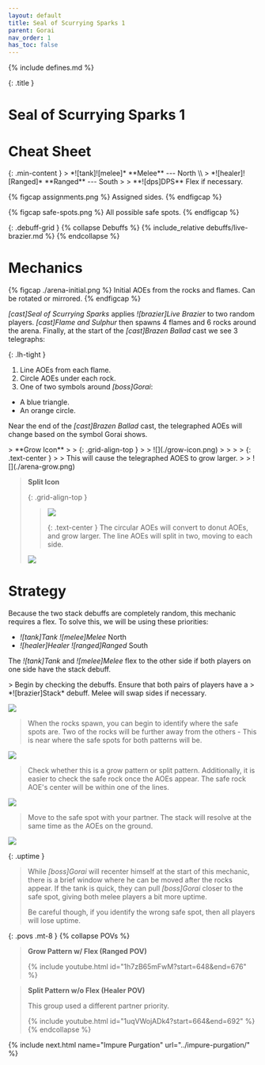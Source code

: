 ```yaml
---
layout: default
title: Seal of Scurrying Sparks 1
parent: Gorai
nav_order: 1
has_toc: false
---
```


{% include defines.md %}

{: .title }
# Seal of Scurrying Sparks 1

# Cheat Sheet

<div class="column-flex even collapse-sm center-sm" markdown="1">
{: .min-content }
> *![tank]![melee]* **Melee** --- North \\
> *![healer]![Ranged]* **Ranged** --- South
>
> **![dps]DPS** Flex if necessary.

{% figcap assignments.png %}
Assigned sides.
{% endfigcap %}

{% figcap safe-spots.png %}
All possible safe spots.
{% endfigcap %}
</div>

{: .debuff-grid }
{% collapse Debuffs %}
{% include_relative debuffs/live-brazier.md %}
{% endcollapse %}

# Mechanics

{% figcap ./arena-initial.png %}
Initial AOEs from the rocks and flames. Can be rotated or mirrored.
{% endfigcap %}

*[cast]Seal of Scurrying Sparks* applies *![brazier]Live Brazier* to two random
players. *[cast]Flame and Sulphur* then spawns 4 flames and 6 rocks around the
arena. Finally, at the start of the *[cast]Brazen Ballad* cast we see 3
telegraphs:

{: .lh-tight }
1. Line AOEs from each flame.
2. Circle AOEs under each rock.
3. One of two symbols around *[boss]Gorai*:
  - A blue triangle.
  - An orange circle.

Near the end of the *[cast]Brazen Ballad* cast, the telegraphed AOEs will change
based on the symbol Gorai shows.

<div class="column-grid" markdown="1">
> **Grow Icon**
>
> {: .grid-align-top }
> > ![](./grow-icon.png)
> >
> > {: .text-center }
> > This will cause the telegraphed AOES to grow larger.
>
> ![](./arena-grow.png)

> **Split Icon**
>
> {: .grid-align-top }
> > ![](./split-icon.png)
> >
> > {: .text-center }
> > The circular AOEs will convert to donut AOEs, and grow larger. The line AOEs
> > will split in two, moving to each side.
>
> ![](./arena-split.png)
</div>

# Strategy

Because the two stack debuffs are completely random, this mechanic requires a
flex. To solve this, we will be using these priorities:

* *![tank]Tank* *![melee]Melee* North
* *![healer]Healer* *![ranged]Ranged* South

The *![tank]Tank* and *![melee]Melee* flex to the other side if both players on
one side have the stack debuff.

<div class="mechanics" markdown="1">
> Begin by checking the debuffs. Ensure that both pairs of players have a
> *![brazier]Stack* debuff. Melee will swap sides if necessary.

![](./timeline-1.png)

> When the rocks spawn, you can begin to identify where the safe spots are. Two
> of the rocks will be further away from the others - This is near where the
> safe spots for both patterns will be.

![](./timeline-2.png)

> Check whether this is a grow pattern or split pattern. Additionally, it is
> easier to check the safe rock once the AOEs appear. The safe rock AOE's center
> will be within one of the lines.

![](./timeline-3.png)

> Move to the safe spot with your partner. The stack will resolve at the same
> time as the AOEs on the ground.

![](./timeline-4.png)
</div>

{: .uptime }
> While *[boss]Gorai* will recenter himself at the start of this mechanic, there
> is a brief window where he can be moved after the rocks appear. If the tank is
> quick, they can pull *[boss]Gorai* closer to the safe spot, giving both melee
> players a bit more uptime.
>
> Be careful though, if you identify the wrong safe spot, then all players will
> lose uptime.

{: .povs .mt-8 }
{% collapse POVs %}
> **Grow Pattern w/ Flex (Ranged POV)**
>
> {% include youtube.html id="1h7zB65mFwM?start=648&end=676" %}

> **Split Pattern w/o Flex (Healer POV)**
>
> This group used a different partner priority.
>
> {% include youtube.html id="1uqVWojADk4?start=664&end=692" %}
{% endcollapse %}

{% include next.html name="Impure Purgation" url="../impure-purgation/" %}

